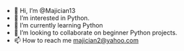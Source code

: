 - 👋 Hi, I’m @Majician13
- 👀 I’m interested in Python.
- 🌱 I’m currently learning Python
- 💞️ I’m looking to collaborate on beginner Python projects.
- 📫 How to reach me majician2@yahoo.com

<!---
Majician13/Majician13 is a ✨ special ✨ repository because its `README.md` (this file) appears on your GitHub profile.
You can click the Preview link to take a look at your changes.
--->

